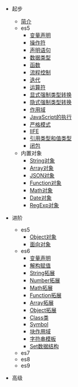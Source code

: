 * 起步
  * [简介](README.md)
  * es5
    * [变量声明](es5-variable.md)
    * [操作符](es5-operator.md)
    * [声明语句](es5-statements.md)
    * [数据类型](es5-datatype.md)
    * [函数](es5-function.md)
    * [流程控制](es5-controls.md)
    * [迭代](es5-iteration.md)
    * [运算符](es5-character.md)
    * [显式强制类型转换](es5-exp-conversions.md)
    * [隐式强制类型转换](es5-imp-conversions.md)
    * [作用域](es5-scope.md)
    * [JavaScript的执行](es5-js-execution.md)
    * [严格模式](es5-strict.md)
    * [IIFE](es5-iife.md)
    * [引用类型和值类型](es5-valuetype.md)
    * [闭包](es5-closure.md)
  * 内置对象
    * [String对象](es5-string.md)
    * [Array对象](es5-array.md)
    * [JSON对象](es5-json.md)
    * [Function对象](es5-function2.md)
    * [Math对象](es5-math.md)
    * [Date对象](es5-date.md)
    * [RegExp对象](es5-regexp.md)

* 进阶
  * es5
    * [Object对象](es5-object.md)
    * [面向对象](es5-object-oriented.md)
  * es6
    * [变量声明](es6-variable.md)
    * [解构赋值](es6-destructuring.md)
    * [String拓展](es6-string.md)
    * [Number拓展](es6-number.md)
    * [Math拓展](es6-math.md)
    * [Function拓展](es6-function.md)
    * [Array拓展](es6-array.md)
    * [Object拓展](es6-object.md)
    * [Class类](es6-class.md)
    * [Symbol](es6-symbol.md)
    * [块作用域](es6-block-scope.md)
    * [字符串模板](es6-template.md)
    * [Set数据结构](es6-set.md)
  * es7
  * es8
  * es9

* 高级


